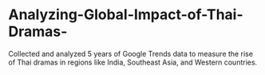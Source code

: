 # Analyzing-Global-Impact-of-Thai-Dramas-
Collected and analyzed 5 years of Google Trends data to measure the rise of Thai dramas in regions like India, Southeast Asia, and Western countries.
